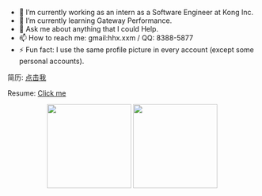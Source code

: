 - 🔭 I’m currently working as an intern as a Software Engineer at Kong Inc.
- 🌱 I’m currently learning Gateway Performance.
- 💬 Ask me about anything that I could Help.
- 📫 How to reach me: gmail:hhx.xxm / QQ: 8388-5877
- ⚡ Fun fact: I use the same profile picture in every account (except some personal accounts).

简历: [点击我](https://blog.qvq.moe/Resume/resume-zh.pdf)

Resume: [Click me](https://blog.qvq.moe/Resume/resume-en.pdf)

<div align="center">
<span>  </span>
<img height="170px" src="https://github-readme-stats.vercel.app/api?username=Oyami-Srk" /><span>  </span><img height="170px" src="https://github-readme-stats.vercel.app/api/top-langs/?username=Oyami-Srk&layout=compact&langs_count=8" />
<span>  </span>
</div>
